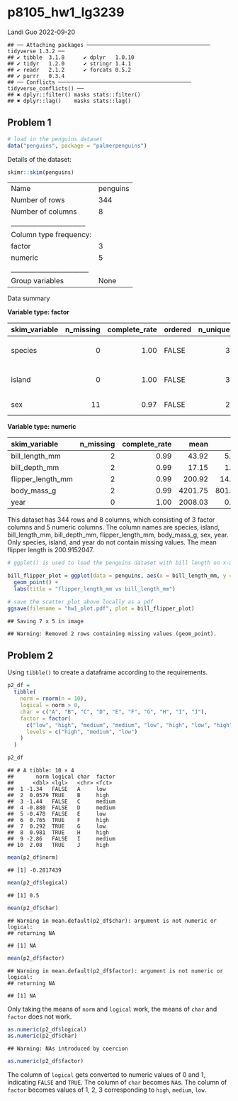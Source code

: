 p8105_hw1_lg3239
================
Landi Guo
2022-09-20

    ## ── Attaching packages ─────────────────────────────────────── tidyverse 1.3.2 ──
    ## ✔ tibble  3.1.8      ✔ dplyr   1.0.10
    ## ✔ tidyr   1.2.0      ✔ stringr 1.4.1 
    ## ✔ readr   2.1.2      ✔ forcats 0.5.2 
    ## ✔ purrr   0.3.4      
    ## ── Conflicts ────────────────────────────────────────── tidyverse_conflicts() ──
    ## ✖ dplyr::filter() masks stats::filter()
    ## ✖ dplyr::lag()    masks stats::lag()

## Problem 1

``` r
# load in the penguins dataset
data("penguins", package = "palmerpenguins")
```

Details of the dataset:

``` r
skimr::skim(penguins)
```

|                                                  |          |
|:-------------------------------------------------|:---------|
| Name                                             | penguins |
| Number of rows                                   | 344      |
| Number of columns                                | 8        |
| \_\_\_\_\_\_\_\_\_\_\_\_\_\_\_\_\_\_\_\_\_\_\_   |          |
| Column type frequency:                           |          |
| factor                                           | 3        |
| numeric                                          | 5        |
| \_\_\_\_\_\_\_\_\_\_\_\_\_\_\_\_\_\_\_\_\_\_\_\_ |          |
| Group variables                                  | None     |

Data summary

**Variable type: factor**

| skim_variable | n_missing | complete_rate | ordered | n_unique | top_counts                  |
|:--------------|----------:|--------------:|:--------|---------:|:----------------------------|
| species       |         0 |          1.00 | FALSE   |        3 | Ade: 152, Gen: 124, Chi: 68 |
| island        |         0 |          1.00 | FALSE   |        3 | Bis: 168, Dre: 124, Tor: 52 |
| sex           |        11 |          0.97 | FALSE   |        2 | mal: 168, fem: 165          |

**Variable type: numeric**

| skim_variable     | n_missing | complete_rate |    mean |     sd |     p0 |     p25 |     p50 |    p75 |   p100 | hist  |
|:------------------|----------:|--------------:|--------:|-------:|-------:|--------:|--------:|-------:|-------:|:------|
| bill_length_mm    |         2 |          0.99 |   43.92 |   5.46 |   32.1 |   39.23 |   44.45 |   48.5 |   59.6 | ▃▇▇▆▁ |
| bill_depth_mm     |         2 |          0.99 |   17.15 |   1.97 |   13.1 |   15.60 |   17.30 |   18.7 |   21.5 | ▅▅▇▇▂ |
| flipper_length_mm |         2 |          0.99 |  200.92 |  14.06 |  172.0 |  190.00 |  197.00 |  213.0 |  231.0 | ▂▇▃▅▂ |
| body_mass_g       |         2 |          0.99 | 4201.75 | 801.95 | 2700.0 | 3550.00 | 4050.00 | 4750.0 | 6300.0 | ▃▇▆▃▂ |
| year              |         0 |          1.00 | 2008.03 |   0.82 | 2007.0 | 2007.00 | 2008.00 | 2009.0 | 2009.0 | ▇▁▇▁▇ |

This dataset has 344 rows and 8 columns, which consisting of 3 factor
columns and 5 numeric columns. The column names are species, island,
bill_length_mm, bill_depth_mm, flipper_length_mm, body_mass_g, sex,
year. Only species, island, and year do not contain missing values. The
mean flipper length is 200.9152047.

``` r
# ggplot() is used to load the penguins dataset with bill length on x-axis and flipper length on y-axis. The color is set to correspond species. geom_point() is used to generate scatter plot, and labs() is used to specify plot title.

bill_flipper_plot = ggplot(data = penguins, aes(x = bill_length_mm, y = flipper_length_mm, color = species)) +
  geom_point() +
  labs(title = "flipper_length_mm vs bill_length_mm")
```

``` r
# save the scatter plot above locally as a pdf
ggsave(filename = "hw1_plot.pdf", plot = bill_flipper_plot)
```

    ## Saving 7 x 5 in image

    ## Warning: Removed 2 rows containing missing values (geom_point).

## Problem 2

Using `tibble()` to create a dataframe according to the requirements.

``` r
p2_df = 
  tibble(
    norm = rnorm(n = 10),
    logical = norm > 0,
    char = c("A", "B", "C", "D", "E", "F", "G", "H", "I", "J"),
    factor = factor(
      c("low", "high", "medium", "medium", "low", "high", "low", "high", "medium", "high"),
      levels = c("high", "medium", "low")
    )
  )

p2_df
```

    ## # A tibble: 10 × 4
    ##       norm logical char  factor
    ##      <dbl> <lgl>   <chr> <fct> 
    ##  1 -1.34   FALSE   A     low   
    ##  2  0.0579 TRUE    B     high  
    ##  3 -1.44   FALSE   C     medium
    ##  4 -0.880  FALSE   D     medium
    ##  5 -0.478  FALSE   E     low   
    ##  6  0.765  TRUE    F     high  
    ##  7  0.292  TRUE    G     low   
    ##  8  0.981  TRUE    H     high  
    ##  9 -2.86   FALSE   I     medium
    ## 10  2.08   TRUE    J     high

``` r
mean(p2_df$norm)
```

    ## [1] -0.2817439

``` r
mean(p2_df$logical)
```

    ## [1] 0.5

``` r
mean(p2_df$char)
```

    ## Warning in mean.default(p2_df$char): argument is not numeric or logical:
    ## returning NA

    ## [1] NA

``` r
mean(p2_df$factor)
```

    ## Warning in mean.default(p2_df$factor): argument is not numeric or logical:
    ## returning NA

    ## [1] NA

Only taking the means of `norm` and `logical` work, the means of `char`
and `factor` does not work.

``` r
as.numeric(p2_df$logical)
as.numeric(p2_df$char)
```

    ## Warning: NAs introduced by coercion

``` r
as.numeric(p2_df$factor)
```

The column of `logical` gets converted to numeric values of 0 and 1,
indicating `FALSE` and `TRUE`. The column of `char` becomes `NA`s. The
column of `factor` becomes values of 1, 2, 3 corresponding to `high`,
`medium`, `low`.
